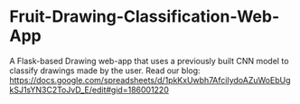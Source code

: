 # Fruit-Drawing-Classification-Web-App

A Flask-based Drawing web-app that uses a previously built CNN model to classify drawings made by the user.
Read our blog: https://docs.google.com/spreadsheets/d/1pkKxUwbh7AfciIydoAZuWoEbUgkSJ1sYN3C2ToJvD_E/edit#gid=186001220
